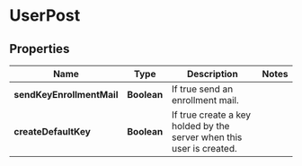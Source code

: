 
# UserPost

## Properties
Name | Type | Description | Notes
------------ | ------------- | ------------- | -------------
**sendKeyEnrollmentMail** | **Boolean** | If true send an enrollment mail. | 
**createDefaultKey** | **Boolean** | If true create a key holded by the server when this user is created. | 



